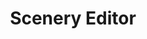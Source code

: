 ---
id: scenery-editor
title: Scenery Editor
description: Learn how to use the Infinite Flight Scenery Editor with this guide.
order: 7
annex: alpha
---